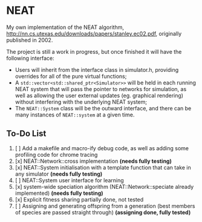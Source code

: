 # NEAT

My own implementation of the NEAT algorithm, http://nn.cs.utexas.edu/downloads/papers/stanley.ec02.pdf, originally published in 2002.

The project is still a work in progress, but once finished it will have the following interface:
 - Users will inherit from the interface class in simulator.h, providing overrides for all of the pure virtual functions;
 - A `std::vector<std::shared_ptr<Simulator>>` will be held in each running NEAT system that will pass the pointer to networks for simulation, as well as allowing the user external updates (eg. graphical rendering) without interfering with the underlying NEAT system;
 - The `NEAT::System` class will be the outward interface, and there can be many instances of `NEAT::system` at a given time.

## To-Do List
 1. [ ] Add a makefile and macro-ify debug code, as well as adding some profiling code for chrome tracing 
 2. [x] NEAT::Network::cross implementation **(needs fully testing)**
 3. [x] NEAT::System initialisation with a template function that can take in any simulator **(needs fully testing)**
 4. [ ] NEAT::System user interface for learning 
 5. [x] system-wide speciation algorithm (NEAT::Network::speciate already implemented) **(needs fully testing)**
 6. [x] Explicit fitness sharing partially done, not tested
 7. [ ] Assigning and generating offspring from a generation (best members of species are passed straight through) **(assigning done, fully tested)**
